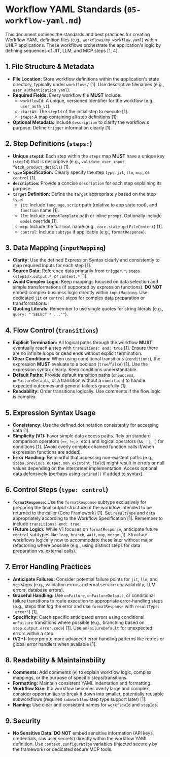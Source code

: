 # Workflow YAML Standards (`05-workflow-yaml.md`)

This document outlines the standards and best practices for creating Workflow YAML definition files (e.g., `workflows/my_workflow.yaml`) within UHLP applications. These workflows orchestrate the application's logic by defining sequences of JIT, LLM, and MCP steps [1, 4].

## 1. File Structure & Metadata

*   **File Location:** Store workflow definitions within the application's state directory, typically under `workflows/` [1]. Use descriptive filenames (e.g., `user_authentication.yaml`).
*   **Required Fields:** Every workflow file **MUST** include:
    *   `workflowId`: A unique, versioned identifier for the workflow (e.g., `user_auth_v1`).
    *   `startAt`: The `stepId` of the initial step to execute [1].
    *   `steps`: A map containing all step definitions [1].
*   **Optional Metadata:** Include `description` to clarify the workflow's purpose. Define `trigger` information clearly [1].

## 2. Step Definitions (`steps:`)

*   **Unique `stepId`:** Each step within the `steps` map **MUST** have a unique key (`stepId`) that is descriptive (e.g., `validate_user_input`, `fetch_product_details`) [1].
*   **`type` Specification:** Clearly specify the step `type`: `jit`, `llm`, `mcp`, or `control` [1].
*   **`description`:** Provide a concise `description` for each step explaining its purpose.
*   **`target` Definition:** Define the `target` appropriately based on the step `type`:
    *   `jit`: Include `language`, `script` path (relative to app state root), and `function` name [1].
    *   `llm`: Include `promptTemplate` path or inline `prompt`. Optionally include `model` override [1].
    *   `mcp`: Include the full `tool` name (e.g., `core.state.getFileContent`) [1].
    *   `control`: Include `subtype` if applicable (e.g., `formatResponse`).

## 3. Data Mapping (`inputMapping`)

*   **Clarity:** Use the defined Expression Syntax clearly and consistently to map required inputs for each step [1].
*   **Source Data:** Reference data primarily from `trigger.*`, `steps.<stepId>.output.*`, or `context.*` [1].
*   **Avoid Complex Logic:** Keep mappings focused on data selection and simple transformations (if supported by expression functions). **DO NOT** embed complex business logic directly within `inputMapping`. Use dedicated `jit` or `control` steps for complex data preparation or transformations.
*   **Quoting Literals:** Remember to use single quotes for string literals (e.g., `query: "'SELECT * ...'"`).

## 4. Flow Control (`transitions`)

*   **Explicit Termination:** All logical paths through the workflow **MUST** eventually reach a step with `transitions: end: true` [1]. Ensure there are no infinite loops or dead ends without explicit termination.
*   **Clear Conditions:** When using conditional transitions (`condition:`), the expression **MUST** evaluate to a boolean (`true`/`false`) [1]. Use the expression syntax clearly. Keep conditions understandable.
*   **Default Paths:** Provide default transition paths (`onSuccess`, `onFailureDefault`, or a transition without a `condition`) to handle expected outcomes and general failures gracefully [1].
*   **Readability:** Order transitions logically. Use comments if the flow logic is complex.

## 5. Expression Syntax Usage

*   **Consistency:** Use the defined dot notation consistently for accessing data [1].
*   **Simplicity (V1):** Favor simple data access paths. Rely on standard comparison operators (`==`, `!=`, `>`, etc.) and logical operators (`&&`, `||`, `!`) for conditions [1]. (Avoid overly complex chained function calls if/when expression functions are added).
*   **Error Handling:** Be mindful that accessing non-existent paths (e.g., `steps.previous.output.non_existent_field`) might result in errors or null values depending on the interpreter implementation. Access optional data defensively (perhaps using `defined()` if added to syntax).

## 6. Control Steps (`type: control`)

*   **`formatResponse`:** Use the `formatResponse` subtype exclusively for preparing the final output structure of the workflow intended to be returned to the caller (Core Framework) [1]. Set `resultType` and `data` appropriately according to the Workflow Specification [1]. Remember to include `transitions: end: true`.
*   **(Future Logic):** While V1 focuses on `formatResponse`, anticipate future `control` subtypes like `loop`, `branch`, `wait`, `map`, `merge` [1]. Structure workflows logically now to accommodate these later without major refactoring where possible (e.g., using distinct steps for data preparation vs. external calls).

## 7. Error Handling Practices

*   **Anticipate Failures:** Consider potential failure points for `jit`, `llm`, and `mcp` steps (e.g., validation errors, external service unavailability, LLM errors, database errors).
*   **Graceful Handling:** Use `onFailure`, `onFailureDefault`, or conditional failure transitions to route execution to appropriate error-handling steps (e.g., steps that log the error and use `formatResponse` with `resultType: 'error'`) [1].
*   **Specificity:** Catch specific anticipated errors using conditional `onFailure` transitions where possible (e.g., branching based on `step.output.error.code`) [1]. Use `onFailureDefault` for unexpected errors within a step.
*   **(V2+):** Incorporate more advanced error handling patterns like retries or global error handlers when available [1].

## 8. Readability & Maintainability

*   **Comments:** Add comments (`#`) to explain workflow logic, complex mappings, or the purpose of specific steps/transitions.
*   **Formatting:** Maintain consistent YAML indentation and formatting.
*   **Workflow Size:** If a workflow becomes overly large and complex, consider opportunities to break it down into smaller, potentially reusable subworkflows (requires `subworkflow` step type support later) [1].
*   **Naming:** Use clear and consistent names for `workflowId` and `stepId`s.

## 9. Security

*   **No Sensitive Data:** **DO NOT** embed sensitive information (API keys, credentials, raw user secrets) directly within the workflow YAML definition. Use `context.configuration` variables (injected securely by the framework) or dedicated secure MCP tools.